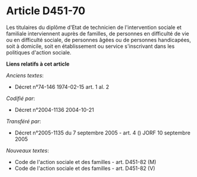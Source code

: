 # Article D451-70

Les titulaires du diplôme d'Etat de technicien de l'intervention sociale et familiale interviennent auprès de familles, de
personnes en difficulté de vie ou en difficulté sociale, de personnes âgées ou de personnes handicapées, soit à domicile,
soit en établissement ou service s'inscrivant dans les politiques d'action sociale.

**Liens relatifs à cet article**

_Anciens textes_:

  - Décret n°74-146 1974-02-15 art. 1 al. 2

_Codifié par_:

  - Décret n°2004-1136 2004-10-21

_Transféré par_:

  - Décret n°2005-1135 du 7 septembre 2005 - art. 4 () JORF 10 septembre 2005

_Nouveaux textes_:

  - Code de l'action sociale et des familles - art. D451-82 (M)
  - Code de l'action sociale et des familles - art. D451-82 (V)
